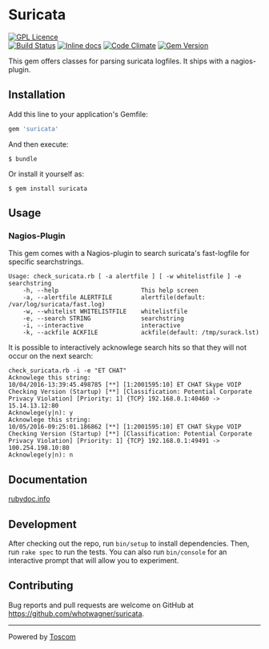 # Suricata

[![GPL Licence](https://badges.frapsoft.com/os/gpl/gpl.png?v=103)](https://github.com/whotwagner/suricata/blob/master/LICENSE.txt)  
[![Build Status](https://travis-ci.org/whotwagner/suricata.svg?branch=master)](https://travis-ci.org/whotwagner/suricata)
[![Inline docs](http://inch-ci.org/github/whotwagner/suricata.svg?branch=master)](http://inch-ci.org/github/whotwagner/suricata)
[![Code Climate](https://codeclimate.com/github/whotwagner/suricata/badges/gpa.svg)](https://codeclimate.com/github/whotwagner/suricata)
[![Gem Version](https://badge.fury.io/rb/suricata.svg)](https://badge.fury.io/rb/mindwave)

This gem offers classes for parsing suricata logfiles. It ships with a nagios-plugin.

## Installation

Add this line to your application's Gemfile:

```ruby
gem 'suricata'
```

And then execute:

    $ bundle

Or install it yourself as:

    $ gem install suricata

## Usage

### Nagios-Plugin

This gem comes with a Nagios-plugin to search suricata's fast-logfile for specific searchstrings.

```
Usage: check_suricata.rb [ -a alertfile ] [ -w whitelistfile ] -e searchstring
    -h, --help                       This help screen
    -a, --alertfile ALERTFILE        alertfile(default: /var/log/suricata/fast.log)
    -w, --whitelist WHITELISTFILE    whitelistfile
    -e, --search STRING              searchstring
    -i, --interactive                interactive
    -k, --ackfile ACKFILE            ackfile(default: /tmp/surack.lst)
```

It is possible to interactively acknowlege search hits so that they will not occur on the next search:
```
check_suricata.rb -i -e "ET CHAT"                                                                                                                                               
Acknowlege this string:
10/04/2016-13:39:45.498785 [**] [1:2001595:10] ET CHAT Skype VOIP Checking Version (Startup) [**] [Classification: Potential Corporate Privacy Violation] [Priority: 1] {TCP} 192.168.0.1:40460 -> 15.14.13.12:80
Acknowlege(y|n): y
Acknowlege this string:
10/05/2016-09:25:01.186862 [**] [1:2001595:10] ET CHAT Skype VOIP Checking Version (Startup) [**] [Classification: Potential Corporate Privacy Violation] [Priority: 1] {TCP} 192.168.0.1:49491 -> 100.254.198.10:80
Acknowlege(y|n): n
```

## Documentation

[rubydoc.info](http://www.rubydoc.info/github/whotwagner/suricata/master)


## Development

After checking out the repo, run `bin/setup` to install dependencies. Then, run `rake spec` to run the tests. You can also run `bin/console` for an interactive prompt that will allow you to experiment.


## Contributing

Bug reports and pull requests are welcome on GitHub at https://github.com/whotwagner/suricata.


---

Powered by [Toscom](http://www.toscom.at)
